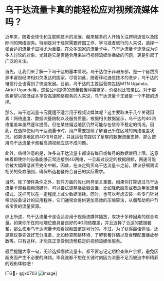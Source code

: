 # 乌干达流量卡真的能轻松应对视频流媒体吗？

近年来，随着全球化和互联网技术的发展，越来越多的人开始关注跨境通信以及国际间的网络服务。特别是对于经常需要跨国工作、学习或者旅行的人来说，选择一张合适的流量卡显得尤为重要。在众多国家的流量卡中，乌干达流量卡逐渐成为许多人讨论的对象，尤其是它是否适合用来进行视频流媒体播放的问题，更是引起了广泛的关注。

首先，让我们来了解一下乌干达的基本情况。乌干达位于非洲东部，是一个自然资源丰富但经济相对欠发达的国家。尽管如此，随着移动通信技术的进步，乌干达的电信行业也得到了快速发展。目前，乌干达的主要运营商包括MTN Uganda、Airtel Uganda等，这些公司提供的流量套餐种类繁多，价格也比较亲民。对于那些希望以较低成本享受高速网络服务的人来说，乌干达流量卡无疑是一个不错的选择。

那么，乌干达流量卡究竟适不适合用于视频流媒体呢？这主要取决于几个关键因素：网络速度、数据流量限制以及服务质量。根据相关数据显示，乌干达的4G网络覆盖率虽然逐年提高，但在某些偏远地区仍然可能存在信号不稳定的情况。因此，在选择使用乌干达流量卡时，用户需要提前了解自己所在区域的网络覆盖状况。如果该地区的4G信号良好，并且运营商提供了足够的数据流量支持，那么使用乌干达流量卡观看高清视频应该不成问题。

此外，值得注意的是，许多乌干达流量卡都设有每日或每月的数据使用上限。这意味着即使你的设备能够正常连接到4G网络，一旦超过设定的数据限额，网速可能会被大幅降低甚至完全中断。因此，在决定购买乌干达流量卡之前，建议仔细阅读相关的条款细则，确保所选套餐符合自己的实际需求。

当然，除了硬件条件之外，软件方面的优化同样至关重要。如果你打算通过乌干达流量卡观看视频流媒体，可以尝试调整播放器设置，比如降低画质或者启用省流量模式，这样可以在一定程度上减少数据消耗。同时，也可以考虑安装一些专门针对移动设备设计的应用程序，它们通常会提供更加高效的压缩算法，从而帮助用户节省宝贵的流量资源。

综上所述，乌干达流量卡是否适合用于视频流媒体播放，取决于多种因素的综合考量。如果你所在的地理位置具备良好的4G网络覆盖，并且选择了合适的数据套餐，那么使用乌干达流量卡观看视频应该是可行的。不过，为了获得最佳体验，还是建议事先做好充分准备，比如检查网络环境、了解套餐详情以及合理配置播放参数等。只有这样，才能真正享受到流畅稳定的视频流媒体服务。

最后提醒大家一句，无论选择哪款流量卡，都不要忘记定期检查账户余额，避免因超支而产生不必要的麻烦。毕竟谁都不想在关键时刻因为流量不足而被迫中断精彩的观影体验吧！

[TG💪+ @jx0703 ![Image](https://github.com/user-attachments/assets/dbca1d08-cadb-493c-b0ec-ad6f7a83f270)]